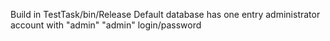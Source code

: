 Build in TestTask/bin/Release
Default database has one entry administrator account with "admin" "admin" login/password

